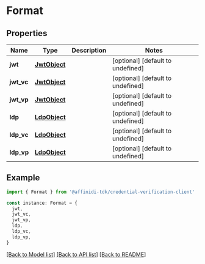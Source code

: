 # Format

## Properties

| Name       | Type                          | Description | Notes                             |
| ---------- | ----------------------------- | ----------- | --------------------------------- |
| **jwt**    | [**JwtObject**](JwtObject.md) |             | [optional] [default to undefined] |
| **jwt_vc** | [**JwtObject**](JwtObject.md) |             | [optional] [default to undefined] |
| **jwt_vp** | [**JwtObject**](JwtObject.md) |             | [optional] [default to undefined] |
| **ldp**    | [**LdpObject**](LdpObject.md) |             | [optional] [default to undefined] |
| **ldp_vc** | [**LdpObject**](LdpObject.md) |             | [optional] [default to undefined] |
| **ldp_vp** | [**LdpObject**](LdpObject.md) |             | [optional] [default to undefined] |

## Example

```typescript
import { Format } from '@affinidi-tdk/credential-verification-client'

const instance: Format = {
  jwt,
  jwt_vc,
  jwt_vp,
  ldp,
  ldp_vc,
  ldp_vp,
}
```

[[Back to Model list]](../README.md#documentation-for-models) [[Back to API list]](../README.md#documentation-for-api-endpoints) [[Back to README]](../README.md)
